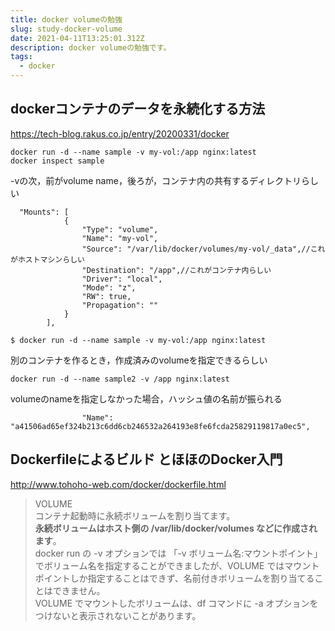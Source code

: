 ```yaml
---
title: docker volumeの勉強
slug: study-docker-volume
date: 2021-04-11T13:25:01.312Z
description: docker volumeの勉強です。
tags:
  - docker
---
```

## dockerコンテナのデータを永続化する方法

<https://tech-blog.rakus.co.jp/entry/20200331/docker>

```
docker run -d --name sample -v my-vol:/app nginx:latest
docker inspect sample
```

-vの次，前がvolume name，後ろが，コンテナ内の共有するディレクトリらしい

```
  "Mounts": [
            {
                "Type": "volume",
                "Name": "my-vol",
                "Source": "/var/lib/docker/volumes/my-vol/_data",//これがホストマシンらしい
                "Destination": "/app",//これがコンテナ内らしい
                "Driver": "local",
                "Mode": "z",
                "RW": true,
                "Propagation": ""
            }
        ],
```

```
$ docker run -d --name sample -v my-vol:/app nginx:latest
```

別のコンテナを作るとき，作成済みのvolumeを指定できるらしい

```
docker run -d --name sample2 -v /app nginx:latest
```

volumeのnameを指定しなかった場合，ハッシュ値の名前が振られる

```
                "Name": "a41506ad65ef324b213c6dd6cb246532a264193e8fe6fcda25829119817a0ec5",
```

## Dockerfileによるビルド とほほのDocker入門

<http://www.tohoho-web.com/docker/dockerfile.html>

>VOLUME  
コンテナ起動時に永続ボリュームを割り当てます。  
**永続ボリュームはホスト側の /var/lib/docker/volumes などに作成されます**。  
docker run の -v オプションでは 「-v ボリューム名:マウントポイント」 でボリューム名を指定することができましたが、VOLUME ではマウントポイントしか指定することはできず、名前付きボリュームを割り当てることはできません。  
VOLUME でマウントしたボリュームは、df コマンドに -a オプションをつけないと表示されないことがあります。